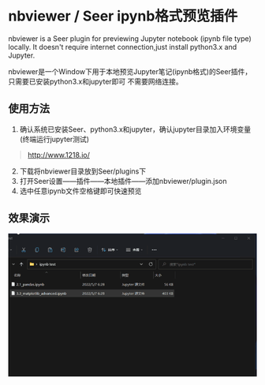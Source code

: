 # nbviewer / Seer ipynb格式预览插件
nbviewer is a Seer plugin for previewing Jupyter notebook (ipynb file type) locally. It doesn't require internet connection,just install python3.x and Jupyter.  

nbviewer是一个Window下用于本地预览Jupyter笔记(ipynb格式)的Seer插件，只需要已安装python3.x和jupyter即可 不需要网络连接。

## 使用方法
1. 确认系统已安装Seer、python3.x和jupyter，确认jupyter目录加入环境变量(终端运行jupyter测试)
> http://www.1218.io/
2. 下载将nbviewer目录放到Seer/plugins下
3. 打开Seer设置——插件——本地插件——添加nbviewer/plugin.json
4. 选中任意ipynb文件空格键即可快速预览

## 效果演示
![Seer_ipynb_preview](/img/seer_ipynb_preview.gif)
